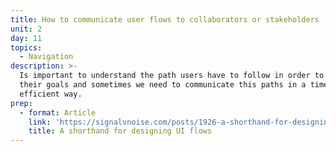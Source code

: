 ```yaml
---
title: How to communicate user flows to collaborators or stakeholders
unit: 2
day: 11
topics:
  - Navigation
description: >-
  Is important to understand the path users have to follow in order to meet
  their goals and sometimes we need to communicate this paths in a time
  efficient way.
prep:
  - format: Article
    link: 'https://signalvnoise.com/posts/1926-a-shorthand-for-designing-ui-flows'
    title: A shorthand for designing UI flows
---
```


